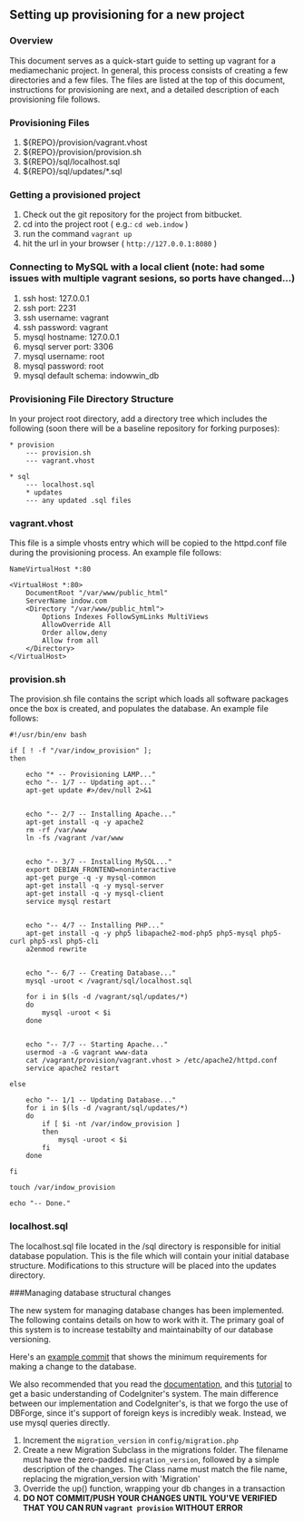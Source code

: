 ## Setting up provisioning for a new project

### Overview

This document serves as a quick-start guide to setting up vagrant for a mediamechanic project. In general, this process consists of creating a few directories and a few files. The files are listed at the top of this document, instructions for provisioning are next,  and a detailed description of each provisioning file follows.
    
### Provisioning Files
1. \${REPO}/provision/vagrant.vhost
2. \${REPO}/provision/provision.sh
3. \${REPO}/sql/localhost.sql
4. \${REPO}/sql/updates/*.sql 

### Getting a provisioned project

1. Check out the git repository for the project from bitbucket.
2. cd into the project root ( e.g.: `cd web.indow` )
3. run the command `vagrant up`
4. hit the url in your browser ( `http://127.0.0.1:8080` )

### Connecting to MySQL with a local client (note: had some issues with multiple vagrant sesions, so ports have changed...)

1. ssh host: 127.0.0.1
2. ssh port: 2231
3. ssh username: vagrant
4. ssh password: vagrant
5. mysql hostname: 127.0.0.1
6. mysql server port: 3306
7. mysql username: root
8. mysql password: root
9. mysql default schema: indowwin_db

### Provisioning File Directory Structure
In your project root directory, add a directory tree which includes the following (soon there will be a baseline repository for forking purposes):

    * provision
        --- provision.sh
        --- vagrant.vhost
    
    * sql
        --- localhost.sql
        * updates
        --- any updated .sql files
        


### vagrant.vhost
 
This file is a simple vhosts entry which will be copied to the httpd.conf file during the provisioning process. An example file follows:

    NameVirtualHost *:80
    
    <VirtualHost *:80>
        DocumentRoot "/var/www/public_html"
        ServerName indow.com
        <Directory "/var/www/public_html">
            Options Indexes FollowSymLinks MultiViews
            AllowOverride All
            Order allow,deny
            Allow from all
        </Directory>
    </VirtualHost>
 
### provision.sh
 
 The provision.sh file contains the script which loads all software packages once the box is created, and populates the database. An example file follows:
 
    #!/usr/bin/env bash

    if [ ! -f "/var/indow_provision" ];
    then
    
        echo "* -- Provisioning LAMP..."
        echo "-- 1/7 -- Updating apt..."
        apt-get update #>/dev/null 2>&1
    
    
        echo "-- 2/7 -- Installing Apache..."
        apt-get install -q -y apache2
        rm -rf /var/www
        ln -fs /vagrant /var/www
    
    
        echo "-- 3/7 -- Installing MySQL..."
        export DEBIAN_FRONTEND=noninteractive
        apt-get purge -q -y mysql-common
        apt-get install -q -y mysql-server
        apt-get install -q -y mysql-client
        service mysql restart
    
    
        echo "-- 4/7 -- Installing PHP..."
        apt-get install -q -y php5 libapache2-mod-php5 php5-mysql php5-curl php5-xsl php5-cli
        a2enmod rewrite
    
    
        echo "-- 6/7 -- Creating Database..."
        mysql -uroot < /vagrant/sql/localhost.sql
    
        for i in $(ls -d /vagrant/sql/updates/*)
        do  
            mysql -uroot < $i
        done
    
    
        echo "-- 7/7 -- Starting Apache..."
        usermod -a -G vagrant www-data
        cat /vagrant/provision/vagrant.vhost > /etc/apache2/httpd.conf
        service apache2 restart
    
    else
    
        echo "-- 1/1 -- Updating Database..."
        for i in $(ls -d /vagrant/sql/updates/*)
        do  
            if [ $i -nt /var/indow_provision ]
            then
                mysql -uroot < $i
            fi  
        done
    
    fi
    
    touch /var/indow_provision
    
    echo "-- Done."
    
### localhost.sql
 
The localhost.sql file located in the /sql directory is responsible for initial database population. This is the file which will contain your initial database structure. Modifications to this structure will be placed into the updates directory.

###Managing database structural changes

The new system for managing database changes has been implemented. The following contains details on how to work with it. The primary goal of this system is to increase testabilty and maintainabilty of our database versioning.

Here's an [example commit](https://bitbucket.org/mediamechanic/web.indow/commits/3fb3fb2ba5f475cbaf9a72d2b28d33aaeba069d4) that shows the minimum requirements for making a change to the database.

We also recommended that you read the [documentation](https://ellislab.com/codeigniter/user-guide/libraries/migration.html), and this [tutorial](http://zacharyflower.com/2013/08/12/getting-started-with-codeigniter-migrations/) to get a basic understanding of CodeIgniter's system. The main difference between our implementation and CodeIgniter's, is that we forgo the use of DBForge, since it's support of foreign keys is incredibly weak. Instead, we use mysql queries directly.

1. Increment the `migration_version` in `config/migration.php`
2. Create a new Migration Subclass in the migrations folder. The filename must have the zero-padded `migration_version`, followed by a simple description of the changes. The Class name must match the file name, replacing the migration_version with 'Migration'
3. Override the up() function, wrapping your db changes in a transaction
4. **DO NOT COMMIT/PUSH YOUR CHANGES UNTIL YOU'VE VERIFIED THAT YOU CAN RUN `vagrant provision` WITHOUT ERROR**